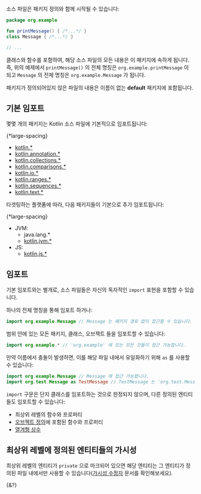 소스 파일은 패키지 정의와 함께 시작될 수 있습니다:

```kotlin
package org.example

fun printMessage() { /*...*/ }
class Message { /*...*/ }

// ...
```

클래스와 함수를 포함하여, 해당 소스 파일의 모든 내용은 이 패키지에 속하게 됩니다. 
즉, 위의 예제에서 `printMessage()` 의 전체 명칭은 `org.example.printMessage` 이 되고 `Message` 의 전체 명칭은 `org.example.Message` 가 됩니다. 

패키지가 정의되어있지 않은 파일의 내용은 이름이 없는 **default** 패키지에 포함됩니다.

## 기본 임포트

몇몇 개의 패키지는 Kotlin 소스 파일에 기본적으로 임포트됩니다:

{*large-spacing}

- [kotlin.*](https://kotlinlang.org/api/latest/jvm/stdlib/kotlin/index.html)
- [kotlin.annotation.*](https://kotlinlang.org/api/latest/jvm/stdlib/kotlin.annotation/index.html)
- [kotlin.collections.*](https://kotlinlang.org/api/latest/jvm/stdlib/kotlin.collections/index.html)
- [kotlin.comparisons.*](https://kotlinlang.org/api/latest/jvm/stdlib/kotlin.comparisons/index.html)
- [kotlin.io.*](https://kotlinlang.org/api/latest/jvm/stdlib/kotlin.io/index.html)
- [kotlin.ranges.*](https://kotlinlang.org/api/latest/jvm/stdlib/kotlin.ranges/index.html)
- [kotlin.sequences.*](https://kotlinlang.org/api/latest/jvm/stdlib/kotlin.sequences/index.html)
- [kotlin.text.*](https://kotlinlang.org/api/latest/jvm/stdlib/kotlin.text/index.html)

타겟팅하는 플랫폼에 따라, 다음 패키지들이 기본으로 추가 임포트됩니다:

{*large-spacing}

- JVM:
  - java.lang.*
  - [kotlin.jvm.*](https://kotlinlang.org/api/latest/jvm/stdlib/kotlin.jvm/index.html)
- JS:
  - [kotlin.js.*](https://kotlinlang.org/api/latest/jvm/stdlib/kotlin.js/index.html)

## 임포트

기본 임포트와는 별개로, 소스 파일들은 자신의 독자적인 `import` 표현을 포함할 수 있습니다.  

하나의 전체 명칭을 통해 임포트 하거나:

```kotlin
import org.example.Message // Message 는 패키지 경로 없이 접근할 수 있습니다.
```

범위 안에 있는 모든 패키지, 클래스, 오브젝트 들을 임포트할 수 있습니다:

```kotlin
import org.example.* // 'org.example' 에 있는 모든 것들이 접근 가능합니다.
```

만약 이름에서 충돌이 발생하면, 이를 해당 파일 내에서 유일화하기 위해 `as` 를 사용할 수 있습니다:

```kotlin
import org.example.Message // Message 에 접근 가능합니다.
import org.test.Message as TestMessage // TestMessage 는 'org.test.Message' 로 작동합니다.
```

`import` 구문은 단지 클래스를 임포트하는 것으로 한정되지 않으며, 다른 정의된 엔티티들도 임포트할 수 있습니다:

- 최상위 레벨의 함수와 프로퍼티
- [오브젝트 정의](/docs/object-declarations.md#오브젝트-선언-훑어보기)에 포함된 함수와 프로퍼티
- [열겨형 상수](/docs/enum-classes.md)

## 최상위 레벨에 정의된 엔티티들의 가시성

최상위 레벨의 엔티티가 `private` 으로 마크되어 있으면 해당 엔티티는 그 엔티티가 정의된 파일 내에서만 사용할 수 있습니다([가시성 수정자](/docs/visibility-modifiers.md) 문서를 확인해보세요).

{&?}
